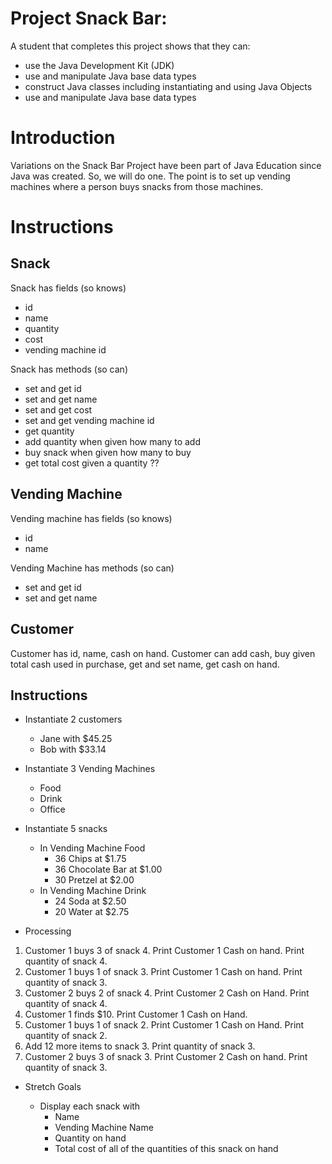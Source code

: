 # Project Snack Bar:

A student that completes this project shows that they can:

* use the Java Development Kit (JDK)
* use and manipulate Java base data types
* construct Java classes including instantiating and using Java Objects
* use and manipulate Java base data types

# Introduction

Variations on the Snack Bar Project have been part of Java Education 
since Java was created. So, we will do one. The point is to set up 
vending machines where a person buys snacks from those machines.

# Instructions

## Snack

Snack has fields (so knows)
* id
* name
* quantity 
* cost
* vending machine id

Snack has methods (so can) 
* set and get id
* set and get name
* set and get cost
* set and get vending machine id
* get quantity
* add quantity when given how many to add
* buy snack when given how many to buy
* get total cost given a quantity ??


## Vending Machine

Vending machine has fields (so knows)
* id
* name 

Vending Machine has methods (so can)
* set and get id
* set and get name


## Customer

Customer has id, name, cash on hand. 
Customer can add cash, buy given total cash used in purchase, get and set name, get cash on hand.  


## Instructions

* Instantiate 2 customers
    * Jane with $45.25
    * Bob with $33.14

* Instantiate 3 Vending Machines
    * Food
    * Drink
    * Office

* Instantiate 5 snacks
    * In Vending Machine Food
        * 36 Chips at $1.75
        * 36 Chocolate Bar at $1.00
        * 30 Pretzel at $2.00
    * In Vending Machine Drink
        * 24 Soda at $2.50
        * 20 Water at $2.75
	
* Processing

1. Customer 1 buys 3 of snack 4. Print Customer 1 Cash on hand. Print quantity of snack 4.
1. Customer 1 buys 1 of snack 3. Print Customer 1 Cash on hand. Print quantity of snack 3.
1. Customer 2 buys 2 of snack 4. Print Customer 2 Cash on Hand. Print quantity of snack 4.
1. Customer 1 finds $10. Print Customer 1 Cash on Hand.
1. Customer 1 buys 1 of snack 2. Print Customer 1 Cash on Hand. Print quantity of snack 2.
1. Add 12 more items to snack 3. Print quantity of snack 3.
1. Customer 2 buys 3 of snack 3. Print Customer 2 Cash on hand. Print quantity of snack 3.

* Stretch Goals

    * Display each snack with
        * Name
        * Vending Machine Name
        * Quantity on hand
        * Total cost of all of the quantities of this snack on hand
	
